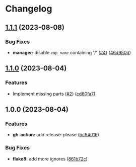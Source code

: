 # Changelog

## [1.1.1](https://github.com/pysan3/MLTemplate/compare/v1.1.0...v1.1.1) (2023-08-08)


### Bug Fixes

* **manager:** disable `exp_name` containing '/' ([#4](https://github.com/pysan3/MLTemplate/issues/4)) ([46d950d](https://github.com/pysan3/MLTemplate/commit/46d950d11e8c5c23c22fba5f6248d18bbcce34da))

## [1.1.0](https://github.com/pysan3/MLTemplate/compare/v1.0.0...v1.1.0) (2023-08-04)


### Features

* Implement missing parts ([#2](https://github.com/pysan3/MLTemplate/issues/2)) ([cd60fa7](https://github.com/pysan3/MLTemplate/commit/cd60fa7219980b0265e4120eee284f8a742017ef))

## 1.0.0 (2023-08-04)


### Features

* **gh-action:** add release-please ([bc94016](https://github.com/pysan3/MLTemplate/commit/bc94016d2529bbf60011e71f917255ea7d2ff5f7))


### Bug Fixes

* **flake8:** add more ignores ([861b72c](https://github.com/pysan3/MLTemplate/commit/861b72c58e174a46d927853788fea8b88f176b00))
